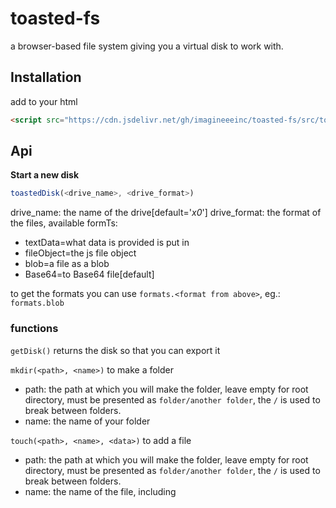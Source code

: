 # toasted-fs
a browser-based file system giving you a virtual disk to work with.

## Installation
add to your html
```html
<script src="https://cdn.jsdelivr.net/gh/imagineeeinc/toasted-fs/src/toasted-fs.js"></script>
```
## Api
**Start a new disk**
```js
toastedDisk(<drive_name>, <drive_format>)
```
drive_name: the name of the drive[default='_x0_']
drive_format: the format of the files, available formTs:
- textData=what data is provided is put in
- fileObject=the js file object
- blob=a file as a blob
- Base64=to Base64 file[default]

to get the formats you can use `formats.<format from above>`, eg.: `formats.blob`

### functions
`getDisk()`
returns the disk so that you can export it

`mkdir(<path>, <name>)`
to make a folder
- path: the path at which you will make the folder, leave empty for root directory, must be presented as `folder/another folder`, the `/` is used to break between folders.
- name: the name of your folder

`touch(<path>, <name>, <data>)`
to add a file
- path: the path at which you will make the folder, leave empty for root directory, must be presented as `folder/another folder`, the `/` is used to break between folders.
- name: the name of the file, including
